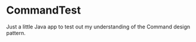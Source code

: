CommandTest
===========

Just a little Java app to test out my understanding of the Command design pattern.
